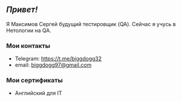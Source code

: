 <h2><em>Привет!</em></h2>

Я Максимов Сергей будущий тестировщик (QA). Cейчас я учусь в Нетологии на QA.

<h3>Мои контакты</h3>

- Telegram: https://t.me/biggdogg32
- email: biggdogg97@gmail.com

<h3>Мои сертификаты</h3>


- Английский для IT

<!---
biggdogg32one/biggdogg32one is a ✨ special ✨ repository because its `README.md` (this file) appears on your GitHub profile.
You can click the Preview link to take a look at your changes.
--->
